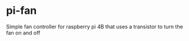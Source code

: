 # pi-fan
Simple fan controller for raspberry pi 4B that uses a transistor to turn the fan on and off
